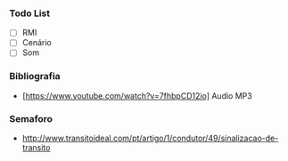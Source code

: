 ### Todo List

- [ ] RMI
- [ ] Cenário
- [ ] Som

### Bibliografia
- [https://www.youtube.com/watch?v=7fhbpCD12io] Audio MP3

### Semaforo
- http://www.transitoideal.com/pt/artigo/1/condutor/49/sinalizacao-de-transito
